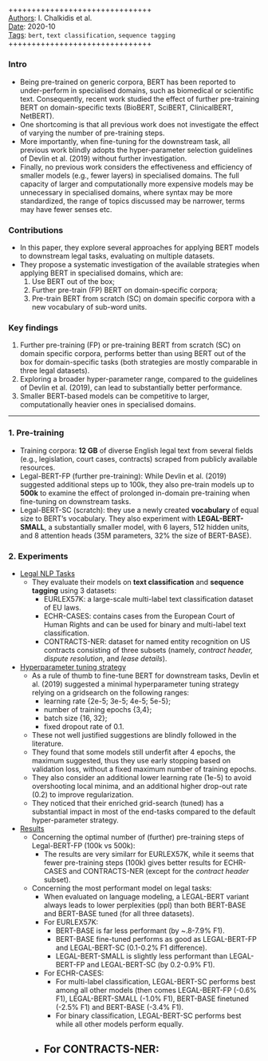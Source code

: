 ##

+++++++++++++++++++++++++++++++  
<ins>Authors</ins>: I. Chalkidis et al.  
<ins>Date</ins>: 2020-10  
<ins>Tags</ins>: `bert`, `text classification`, `sequence tagging`    
+++++++++++++++++++++++++++++++  


### Intro

- Being pre-trained on generic corpora, BERT has been reported to under-perform in specialised domains, such as biomedical or scientific text. Consequently, recent work studied the effect of further pre-training BERT on domain-specific texts (BioBERT, SciBERT, ClinicalBERT, NetBERT).
- One shortcoming is that all previous work does not investigate the effect of varying the number of pre-training steps.
- More importantly, when fine-tuning for the downstream task, all previous work blindly adopts the hyper-parameter selection guidelines of Devlin et al. (2019) without further investigation.
- Finally, no previous work considers the effectiveness and efficiency of smaller models (e.g., fewer layers) in specialised domains. The full capacity of larger and computationally more expensive models may be unnecessary in specialised domains, where syntax may be more standardized, the range of topics discussed may be narrower, terms may have fewer senses etc.


### Contributions

- In this paper, they explore several approaches for applying BERT models to downstream legal tasks, evaluating on multiple datasets.
- They propose a systematic investigation of the available strategies when applying BERT in specialised domains, which are:
  1. Use BERT out of the box;
  2. Further pre-train (FP) BERT on domain-specific corpora;
  3. Pre-train BERT from scratch (SC) on domain specific corpora with a new vocabulary of sub-word units.


### Key findings

1. Further pre-training (FP) or pre-training BERT from scratch (SC) on domain specific corpora, performs better than using BERT out of the box for domain-specific tasks (both strategies are mostly comparable in three legal datasets).
2. Exploring a broader hyper-parameter range, compared to the guidelines of Devlin et al. (2019), can lead to substantially better performance.
3. Smaller BERT-based models can be competitive to larger, computationally heavier ones in specialised domains.


***

### 1. Pre-training

- Training corpora: **12 GB** of diverse English legal text from several fields (e.g., legislation, court cases, contracts) scraped from publicly available resources.
- Legal-BERT-FP (further pre-training): While Devlin et al. (2019) suggested additional steps up to 100k, they also pre-train models up to **500k** to examine the effect of prolonged in-domain pre-training when fine-tuning on downstream tasks.
- Legal-BERT-SC (scratch): they use a newly created **vocabulary** of equal size to BERT’s vocabulary. They also experiment with **LEGAL-BERT-SMALL**, a substantially smaller model, with 6 layers, 512 hidden units, and 8 attention heads (35M parameters, 32% the size of BERT-BASE).

### 2. Experiments

- <ins>Legal NLP Tasks</ins>
  - They evaluate their models on **text classification** and **sequence tagging** using 3 datasets:
    - EURLEX57K: a large-scale multi-label text classification dataset of EU laws.
    - ECHR-CASES: contains cases from the European Court of Human Rights and can be used for binary and multi-label text classification.
    - CONTRACTS-NER: dataset for named entity recognition on US contracts consisting of three subsets (namely, *contract header, dispute resolution*, and *lease details*).
- <ins>Hyperparameter tuning strategy</ins>
  - As a rule of thumb to fine-tune BERT for downstream tasks, Devlin et al. (2019) suggested a minimal hyperparameter tuning strategy relying on a gridsearch on the following ranges: 
    - learning rate {2e-5; 3e-5; 4e-5; 5e-5};
    - number of training epochs {3,4};
    - batch size {16, 32};
    - fixed dropout rate of 0.1. 
  - These not well justified suggestions are blindly followed in the literature. 
  - They found that some models still underfit after 4 epochs, the maximum suggested, thus they use early stopping based on validation loss, without a fixed maximum number of training epochs. 
  - They also consider an additional lower learning rate (1e-5) to avoid overshooting local minima, and an additional higher drop-out rate (0.2) to improve regularization. 
  - They noticed that their enriched grid-search (tuned) has a substantial impact in most of the end-tasks compared to the default hyper-parameter strategy.
- <ins>Results</ins>
  - Concerning the optimal number of (further) pre-training steps of Legal-BERT-FP (100k vs 500k):
    - The results are very similarr for EURLEX57K, while it seems that fewer pre-training steps (100k) gives better results for ECHR-CASES and CONTRACTS-NER (except for the *contract header* subset).
  - Concerning the most performant model on legal tasks:
    - When evaluated on language modeling, a LEGAL-BERT variant always leads to lower perplexities (ppl) than both BERT-BASE and BERT-BASE tuned (for all three datasets).
    - For EURLEX57K:
      - BERT-BASE is far less performant (by ~.8-7.9% F1).
      - BERT-BASE fine-tuned performs as good as LEGAL-BERT-FP and LEGAL-BERT-SC (0.1-0.2% F1 difference).
      - LEGAL-BERT-SMALL is slightly less performant than LEGAL-BERT-FP and LEGAL-BERT-SC (by 0.2-0.9% F1).
    - For ECHR-CASES:
      - For multi-label classification, LEGAL-BERT-SC performs best among all other models (then comes LEGAL-BERT-FP (-0.6% F1), LEGAL-BERT-SMALL (-1.0% F1), BERT-BASE finetuned (-2.5% F1) and BERT-BASE (-3.4% F1).
      - For binary classification, LEGAL-BERT-SC performs best while all other models perform equally.
    - For CONTRACTS-NER:
      - 
      
  
